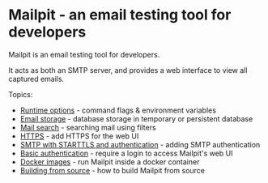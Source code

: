 # Mailpit - an email testing tool for developers

Mailpit is an email testing tool for developers.

It acts as both an SMTP server, and provides a web interface to view all captured emails.

Topics:
- [Runtime options](https://github.com/axllent/mailpit/wiki/Runtime-options) - command flags & environment variables
- [Email storage](https://github.com/axllent/mailpit/wiki/Email-storage) - database storage in temporary or persistent database
- [Mail search](https://github.com/axllent/mailpit/wiki/Mail-search) - searching mail using filters
- [HTTPS](https://github.com/axllent/mailpit/wiki/HTTPS) - add HTTPS for the web UI
- [SMTP with STARTTLS and authentication](https://github.com/axllent/mailpit/wiki/SMTP-with-STARTTLS-and-authentication) - adding SMTP authentication
- [Basic authentication](https://github.com/axllent/mailpit/wiki/Basic-authentication) - require a login to access Mailpit's web UI
- [Docker images](https://github.com/axllent/mailpit/wiki/Docker-images) - run Mailpit inside a docker container
- [Building from source](https://github.com/axllent/mailpit/wiki/Building-from-source) - how to build Mailpit from source
